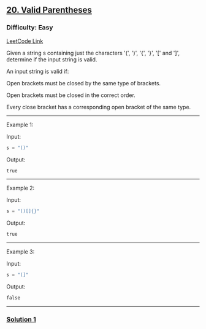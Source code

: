 ## [20. Valid Parentheses](https://leetcode.com/problems/valid-parentheses/)

### Difficulty: Easy

[LeetCode Link](https://leetcode.com/problems/valid-parentheses/)

Given a string s containing just the characters '(', ')', '{', '}', '[' and ']', determine if the input string is valid.

An input string is valid if:

Open brackets must be closed by the same type of brackets.

Open brackets must be closed in the correct order.

Every close bracket has a corresponding open bracket of the same type.

--------

Example 1:

Input:
```python
s = "()"
```

Output:
```python
true
```

---------

Example 2:

Input: 
```python
s = "()[]{}"
```

Output:
```python
true
```

---------

Example 3:

Input:
```python
s = "(]"
```

Output:
```python
false
```

--------

### [Solution 1](Sol%201.py)
